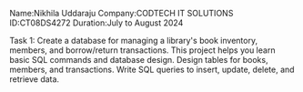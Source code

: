 Name:Nikhila Uddaraju Company:CODTECH IT SOLUTIONS ID:CT08DS4272 Duration:July to August 2024

Task 1: Create a database for managing a library's book inventory, members, and borrow/return transactions. This project helps you learn basic SQL commands and database design. Design tables for books, members, and transactions. Write SQL queries to insert, update, delete, and retrieve data.

